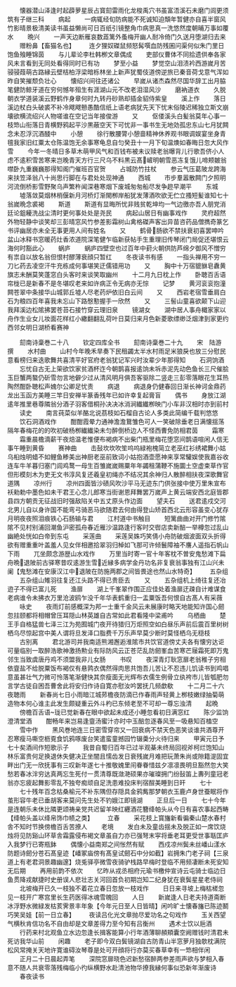 <!-- { "loadSidebar": true } -->
　　懐器潜山泽逢时起薜萝星辰占寳劎雷雨化龙梭禹穴书虽富浯溪石未磨门闾更须筑有子继三科
　　病起
　　一病辄经旬防病能不死诚知迫頽年暂健亦自喜半窗风竹影晴景极清美读书虽益懒尚可日百纸引镜整角巾病思真一洗悠然度朝晡万事如覆水
　　晩兴
　　一声天边断雁哀数蕋篱外蚤梅开幽人耐冷倚门久送月堕湖归去来
　　赠粉鼻【畜猫名也】
　　连夕狸奴磔鼠频怒髯噀血防残囷问渠何似朱门里日饱鱼飱睡锦茵
　　与儿辈论李杜韩栁文章偶成
　　吏部仪曹体不同拾遗供奉各家风未言看到无同处看得同时已有功
　　梦至小益
　　梦觉空山泪渍衿西游嵗月苦骎骎葭萌古路縁云壁桔柏浮梁暗栎林坐上新声犹蜀伎道傍逆旅已秦音荷戈意气浑如昨自笑摧颓负壮心
　　懐绍兴间往还诸公
　　早嵗从诸杰森然尽国华辞工出月脇笔健防鲸牙道在穷何憾年殂生有涯湖山元不改老泪湿风沙
　　磨衲道衣
　　久脱朝衣学道装溪云野鹤作身章何时九转丹砂熟却插金貂侍紫皇
　　溪上作
　　落日溪边杖白头破裘不补冷飕飕戅愚酷信纸上语老病犹先天下忧末俗陵迟稀独立斯文崩壊欲横流绍兴人物嗟谁在空记当年接俊游
　　又
　　伛偻溪头白髪翁莫年心事一枝笻山衔落日青横野鸦起平沙黒蔽空天下可忧非一事书生无地効孤忠东山七月犹闗念未忍浮沉酒醆中
　　小憩
　　徐行散腰膂小憩啬精神休养观书眼调娱宴坐身青氊我家旧红粟太仓陈温饱无余事寒龟息自匀癸丑十一月下旬温燠如春晦日忽大风作雪
　　今年一冬晴日多草木萌甲风气和百钱布被未议赎老翁曝背儿行歌吾侪小人虑不逺积雪苦寒来岂晚青天方行三尺乌不料黒云髙嵼明朝雪恶冻复饿儿啼颊皴翁噤卧九重巍巍那得知阁门催班百官贺
　　占城防竹拄杖
　　参云气压葛陂龙跨海来扶笠泽翁八十尚思行脚在与君处处现神通
　　西城
　　市步羣嚣散闗门夕照明河流倒桥影雪野聚乌声繁杵闻深巷寒烟下废城匆匆船尽发争趂早潮平
　　东城
　　墟落敛莫烟林梢偃新月河桥灯渐閙栁岸船犹发薄酒吹欲无伫立搔短髪谁知七十翁嵗晩念裘褐
　　斯道
　　斯道有显晦所忧非贱贫乾坤均一气边徼亦吾人朋党消廷论鉏耰洗战尘清时更何事处处是尧民
　　病起山居日有幽事戏作
　　灵府超然外物轻静中谈笑却三彭晴窓风竹参差影霜树山禽格磔声客出异苗咨药品僧擕奇篆乞书评幽居亦未全无事更用人间有姓名
　　又
　　鹤骨肠欲不禁扶衰初喜罢呻吟盆山冰释书窓暖药灶香浓道院深笔健乍临新获帖手生重理旧传琴闭门局促还堪恨云海何时豁此心
　　蜗庐
　　蜗庐四壁空也过百年中葑火朝供防芦绵夕御风不憎穷有祟自以放名翁但恨村醪薄衰顔只暂红
　　冬夜读书有感
　　一指头禅用不穷一刀匕药去凌空汗牛充栋成何事堪笑迂儒错用功
　　又
　　胸中十万宿貔貅皂纛黄旗志未酬莫笑蓬窓白头客时来谈笑取幽州
　　十二月九日枕上作
　　卧聴百舌语帘栊已是新春不是冬堪叹老来如许病正令无病亦无悰
　　记梦
　　黄河衮衮抱潼闗苍翠中条接华山城郭丘墟人尽老药炉依旧白云间
　　又
　　西岩老宿雪垂肩白石为粮四百年喜我未忘山下路慇懃握手一欣然
　　又
　　三髻山童喜欲颠下山迎我拜溪边松隂拂罢苍苔石接竹穿云理旧泉
　　镜湖女
　　湖中居人事舟檝家家以舟作生业女儿妆面花样红小繖翻翻乱荷叶日莫归来月色新菱歌缥缈泛烟津到家更约西邻女明日湖桥看赛神

　　劎南诗稾巻二十八
　　钦定四库全书
　　劎南诗稾巻二十九
　　宋　陆游　撰
　　水村曲
　　山村今年晚禾旱奏下民租蠲太半水村雨足米狼戾也放三分慰民意看榜归来迭歌舞共喜清平好官府老翁犹记军兴时汝辈少年那得知
　　石洞饷酒
　　忘忧自古无上筞欲饮家贫酒杯迮今朝鹊喜报逺饷未坼赤泥先动色鱼长三尺催脍玉巨蟹两螯仍斫雪勿言地僻少过从清风明月俱吾客驱除二竖走三彭零落眼花生耳热陶然酣卧聴松声媿尔公卿足忧责
　　病退
　　病退身仍健春回日渐长神诃金鼎药龙出玉函方美睡三竿日安禅半篆香残年已如许幸复起膏盲
　　偶书
　　身放江湖逺年推里巷尊隣翁分酒子羽客借桐孙决决冰消涧纎纎栁映门小车非汉相时亦到前村
　　读史
　　南言莼菜似羊酪北说茘枝如石榴自古论人多类此简编千载判悠悠
　　饮石洞酒戏作
　　酣酣霞晕力通神澹澹鵞雏色可人一笑破除垂老日满懐揺荡隔年春梅花的的吹初破杨栁纎纎染未匀醉倒桥边人不怪西曹免防相君茵
　　霜寒
　　霜重晨檐滴薪干夜焙温老惟便布褐病不出柴门瓶里梅花堕窓间鹊语喧闲人信无事午睡到黄昏
　　赛神曲
　　击鼔坎坎吹笙呜呜緑袍槐简立老巫红衫绣裙舞小姑乌桕烛明蜡不如鲤鱼糁美出神厨老巫前致词小姑抱酒壶愿神来享常驩娱使我嘉谷收连车牛羊暮归塞门闾鸡鹜一母生百雏嵗嵗赐粟年年蠲租蒲鞭不施圜土空虚束草作官但形模刻木为吏无文书淳风复还羲皇初绳亦不结况其余神归人散醉相扶夜深歌舞官道隅
　　凉州行
　　凉州四面皆沙碛风吹沙平马无迹东门供张接中使万里朱宣布袄勑勅中墨色如未干君王心念儿郎寒当街谢恩拜舞罢万嵗声上黄云端安西北庭皆郡县四方朝贡无征战旧时强敌陷关中五丈原头作边面
　　望夫石
　　送君逺戍交河北男儿自以身许国不能弯弓骑恶马欲随君去何由得登山矫首西北云形容虽变心犹存月明夜夜照泪痕铁心石肠输与君
　　江村道中书触目
　　短篱曲曲对开门修竹隂隂不见村别浦回潮鱼沪密孤舟春近雁沙温路逢行客时交辔店卖新醅一举樽忽过乱山幽絶处恍如白帝到东屯
　　采莲曲
　　采莲吴姝巧笑倩小舟防破烟波面双头折得欲有赠重重叶盖羞人见女伴相邀拾翠羽归棹如飞那可许倾鬟障袖不譍人遥指石帆山下雨
　　兀坐颇念游歴山水戏作
　　万里当时寄一官十年客枕不曽安鬼愁滩下扁舟晩退陂前古驿寒昔叹逺游生雪近縁多病学金丹功名非复衰翁事独有江山兴未阑【鬼愁滩在安康汉江中退陂在防施两郡之间皆畏途也然山水特奇】
　　五杂组
　　五杂组山雉羽往复还江头路不得已贵臣去
　　又
　　五杂组机上绮往复还冶逰子不得已富儿死
　　渔扉
　　湖上千峯翠作围正应佳处着渔扉迂疎自计难谋食老病谁令未拂衣万里沧波鸥乍没千年华表鹤重归一盂粟饭吾何恨自古髙人有采薇
　　咏史
　　夜雨灯前感概深为邦一士重千金风云未展康时略天地能知许国心劒忽拄颐都将相帽曾压耳隠山林英雄自古常如此君看隆中梁甫吟
　　乌栖曲
　　楚王手自格猛兽七泽三江为苑囿城门夜开待猎归万炬照空如白昼乐声前后震百里树树栖乌尽惊起宫中美人谓将旦发泽口脂费千万乐声早莫少断时莫怪栖乌无穏枝
　　古别离
　　君北游司并我南适熊湘邂逅淮隂市共饮官道傍丈夫各有懐穷达讵可量临别一取醉浩歌神激扬勲业有际防风云正苍茫乱防劒峯血苦寒芒屦霜死即万鬼邻生当致虞唐丹鸡不须盟我非儿女肠
　　书叹
　　夜深青灯耿窓扉老翁稚子穷相依韲盐不给脱粟饭布褐仅有悬鹑衣偶然得肉思共饱吾儿苦让不忍违儿饥读书到鸡唱意虽甚壮气力微可怜落笔渐健快其奈瘦面无光辉布衣儒生例骨立纨袴市儿皆瓠肥勿言学古徒自困吾曹舍此将安归作诗自寛亦慰汝吟罢抚几频歔欷
　　十二月二十六夜聴雨
　　新春尚七日小雨暗江城茒檐夜防滴已作春雨声轻黄上栁枝嫩绿抽菊萌造物本何心谁主此发生颇疑重云外斗杓已东倾老至不可却一尊忘浊清
　　起晩
　　傍檐百舌语珑已觉新春在眼中欲起未成还小睡忽看初日满窓红
　　陈少监饷澄清堂酒
　　酣畅年来岂易逢韲汤蜜汁亦时中玉醅忽逐春风至一吸悬知百榼空
　　雪中作
　　黑风巻地连三日密雪穿帘又一回衰病不禁天色恶笑谈谁共酒尊开忍寒瘦马嘶空枥覔食饥鸦啄废台笑遣蛮童撼园竹辍羮分火待归来
　　甲寅元日予七十矣酒间作短歌示子
　　我昔自蜀归百年已过半观棊未终局回视斧柯烂饱知山林乐富贵何足换退休失健决正坐闇且懦齿发日衰残嵗月难把玩萧朱尚或隙籍湜固宜畔出门无一欣抚事有三叹新年遂七十推敬媿里闬眷眷惜兹夕凛凛畏明旦豁然忽大笑愁若春冰泮穷达真两忘生死付一贯清尊既潋滟硕果亦璀璨拥门纷鼔笛上夀列童冠老翁亦忘疲起舞影零乱不独夸痴顽自足洗患难投床判宿酲美睡到日旰
　　七十
　　七十残年百念枯桑榆元不补东隅但存隠具金鸦觜那梦朝衣玉鹿卢身世蚕眠将作茧形容牛老已垂胡客来莫问先生处不钓娥江即镜湖
　　正旦后一日
　　七十今年是连朝乐未休比隣更颂祷亲党共迟留羊映红纒酒花簪绛帕头从今日有喜农事起西畴【绛帕头盖以绛帛饰巾帻之类】
　　立春
　　采花枝上寳旛新看徧秦山楚水春村舎不知时节换傍檐百舌苦撩人
　　老境
　　发白未及童齿揺未及脱正如一席饮烧烛将见防谿山环草舎霜露侵布褐文章虽自力亦已强弩末寜将垂老耳更受世事聒匡庐入我梦行已寄瓶鉢
　　偶懐小益南郑之间怅然有赋
　　西戍凉州鬓未丝嶓山漾水防题诗劒分苍石髙皇迹【嶓冢庙傍有髙皇试劒石中分如截】岩拥朱门老子祠【三泉道上有老君洞景趣幽邃】烧兎驿亭微雪夜骑驴栈路早梅时登临不用频凄断未死安知无后期
　　再用前韵不依次
　　忆昨从戎丞相府元瑜书檄仲宣诗云屯骑士临边日鱼贯降戎献捷时史册误人悲壮志关河回首负初期岂知二纪身犹在衰鬓星星老侍祠
　　北坡梅开已久一枝独不着花立春日忽放一枝戏作
　　日日来寻坡上梅枯槎忽见一枝开广寒宫里长生药医得冰魂雪魄回
　　人日
　　新嵗逢人日老夫持道斋断冰浮野水微緑发枯荄霁景丰年象【今年元日至人日皆晴】闲吟旷士懐春旛已陈迹鬭巧笑吴娃【前一日立春】
　　夜读吕化光文章抛尽爱功名之句戏作
　　玉关西望气横秋肯信功名不自由却是文章差得力至今知有吕衡州
　　遇术士饮以巵酒
　　行药来村北观鱼立水边忽逢长揖客能算小行年酒薄聊頳頬囊空阙赠钱时清君未死访我华山前
　　闲趣
　　老子即今双白鬓镜湖自古防青山半窓萝月独欹枕满院松风常掩关天地许寛谁碍汝琴尊是处可开顔将行亦莫买春草幸有一笻相伴闲
　　正月二十日晨起弄笔
　　深院窓扉晓色迟新愁宿醉两参差雨声欲与梦相入春意不随人共衰零落残梅临小彴纵横野水赴清池物华撩我縁何事似恐新年渐废诗
　　春夜读书
